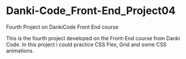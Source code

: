 # Danki-Code_Front-End_Project04
Fourth Project on DankiCode Front End course

This is the fourth project developed on the Front-End course from Danki Code.
In this project i could practice CSS Flex, Grid and some CSS animations.

